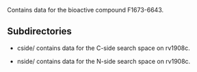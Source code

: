 Contains data for the bioactive compound F1673-6643.

## Subdirectories

- cside/ contains data for the C-side search space on rv1908c.

- nside/ contains data for the N-side search space on rv1908c.

